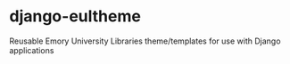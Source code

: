 django-eultheme
===============

Reusable Emory University Libraries theme/templates for use with Django applications
